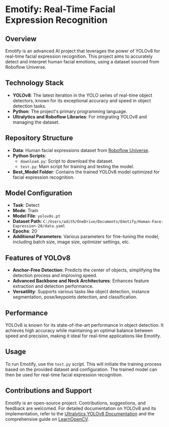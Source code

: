 # Emotify: Real-Time Facial Expression Recognition

## Overview
Emotify is an advanced AI project that leverages the power of YOLOv8 for real-time facial expression recognition. This project aims to accurately detect and interpret human facial emotions, using a dataset sourced from Roboflow Universe.

## Technology Stack
- **YOLOv8**: The latest iteration in the YOLO series of real-time object detectors, known for its exceptional accuracy and speed in object detection tasks.
- **Python**: The project's primary programming language.
- **Ultralytics and Roboflow Libraries**: For integrating YOLOv8 and managing the dataset.

## Repository Structure
- **Data**: Human facial expressions dataset from [Roboflow Universe](https://universe.roboflow.com/human-face-expression-recognition/human-face-expression).
- **Python Scripts**:
  - `download.py`: Script to download the dataset.
  - `test.py`: Main script for training and testing the model.
- **Best_Model Folder**: Contains the trained YOLOv8 model optimized for facial expression recognition.

## Model Configuration
- **Task**: Detect
- **Mode**: Train
- **Model File**: `yolov8s.pt`
- **Dataset Path**: `C:/Users/adith/OneDrive/Documents/Emotify/Human-Face-Expression-20/data.yaml`
- **Epochs**: 20
- **Additional Parameters**: Various parameters for fine-tuning the model, including batch size, image size, optimizer settings, etc.

## Features of YOLOv8
- **Anchor-Free Detection**: Predicts the center of objects, simplifying the detection process and improving speed.
- **Advanced Backbone and Neck Architectures**: Enhances feature extraction and detection performance.
- **Versatility**: Supports various tasks like object detection, instance segmentation, pose/keypoints detection, and classification.

## Performance
YOLOv8 is known for its state-of-the-art performance in object detection. It achieves high accuracy while maintaining an optimal balance between speed and precision, making it ideal for real-time applications like Emotify.

## Usage
To run Emotify, use the `test.py` script. This will initiate the training process based on the provided dataset and configuration. The trained model can then be used for real-time facial expression recognition.

## Contributions and Support
Emotify is an open-source project. Contributions, suggestions, and feedback are welcomed. For detailed documentation on YOLOv8 and its implementation, refer to the [Ultralytics YOLOv8 Documentation](https://docs.ultralytics.com) and the comprehensive guide on [LearnOpenCV](https://learnopencv.com/yolov8-comprehensive-guide-to-state-of-the-art-object-detection/).

